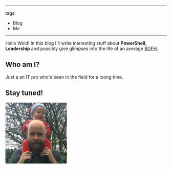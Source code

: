 ----
tags:
- Blog
- Me
---
Hello Wold! In this blog I'll write interesting stuff about **PowerShell**, **Leadership** and possibly give glimpses into the life of an average [BOFH](http://bofh.bjash.com/).
## Who am I?
Just a an IT pro who's been in the field for a loong time.

## Stay tuned!
![BOFH-M3](/assets/images/bofh-m3.jpg)


